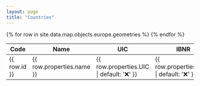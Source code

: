 ```yaml
---
layout: page
title: "Countries"
---
```


<script src="https://embed.github.com/view/geojson/lemnis/railway-to-wikidata/master/docs/_data/map.json"></script>

<table>
  <thead>
    <tr>
      <th>Code</th>
      <th>Name</th>
      <th>UIC</th>
      <th>IBNR</th>
      <th>Coverage</th>
      <th>Description</th>
      <th>Urls</th>
    </tr>
  </thead>
  <tbody>
    {% for row in site.data.map.objects.europe.geometries %}
      <tr style="
        background-color: {{ row.properties.fill }};
        background-image: linear-gradient(rgba(255, 255, 255, .7), rgba(255, 255, 255, .7))
      ">
        <td>{{ row.id }}</td>
        <td>{{ row.properties.name }}</td>
        <td>{{ row.properties.UIC | default: '❌' }}</td>
        <td>{{ row.properties.IBNR | default: '❌' }}</td>
        <td>{{ row.properties.coverage | default: 'None' }}</td>
        <td>{{ row.properties.description }}</td>
        <td><a href="{{ row.properties.url }}">{{ row.properties.url }}</a></td>
      </tr>
    {% endfor %}
  </tbody>
</table>


<link rel="stylesheet" href="https://unpkg.com/leaflet@1.7.1/dist/leaflet.css" integrity="sha512-xodZBNTC5n17Xt2atTPuE1HxjVMSvLVW9ocqUKLsCC5CXdbqCmblAshOMAS6/keqq/sMZMZ19scR4PsZChSR7A==" crossorigin=""/>
<link rel="stylesheet" type="text/css" href="https://unpkg.com/leaflet.markercluster@1.1.0/dist/MarkerCluster.css" />
<link rel="stylesheet" type="text/css" href="https://unpkg.com/leaflet.markercluster@1.1.0/dist/MarkerCluster.Default.css" />
<script src="https://unpkg.com/leaflet@1.7.1/dist/leaflet.js" integrity="sha512-XQoYMqMTK8LvdxXYG3nZ448hOEQiglfqkJs1NOQV44cWnUrBc8PkAOcXy20w0vlaXaVUearIOBhiXZ5V3ynxwA==" crossorigin=""></script>
<script type='text/javascript' src='https://unpkg.com/leaflet.markercluster@1.1.0/dist/leaflet.markercluster.js'></script>

<div id='map' style="width: 100%; height: 500px"></div>

<script>
	const map = L.map('map');

	L.tileLayer( 'http://{s}.tile.openstreetmap.org/{z}/{x}/{y}.png', {
    attribution: '&copy; <a href="https://www.openstreetmap.org/copyright">OpenStreetMap</a>',
    subdomains: ['a','b','c']
  }).addTo( map );

	function onEachFeature(feature, layer) {
		const popupContent = `
      ${feature.properties.labels?.[0]?.value} <br />
      <b>UIC</b> ${feature.properties.P722?.[0]?.value} <br />
      <b>IBNR</b> ${feature.properties.P954?.[0]?.value} <br />
      <b>Station code</b> ${feature.properties.P296?.[0]?.value}
      <b>Atoc</b> ${feature.properties.P4755?.[0]?.value}
    `

		layer.bindPopup(popupContent);
	}

  var markers = L.markerClusterGroup();

  markers.addLayer(L.geoJson({{ site.data.BE | jsonify }}, { onEachFeature }));
  markers.addLayer(L.geoJson({{ site.data.BG | jsonify }}, { onEachFeature }));
  markers.addLayer(L.geoJson({{ site.data.CZ | jsonify }}, { onEachFeature }));
  markers.addLayer(L.geoJson({{ site.data.DE | jsonify }}, { onEachFeature }));
  markers.addLayer(L.geoJson({{ site.data.EE | jsonify }}, { onEachFeature }));
  markers.addLayer(L.geoJson({{ site.data.ES | jsonify }}, { onEachFeature }));
  markers.addLayer(L.geoJson({{ site.data.GR | jsonify }}, { onEachFeature }));
  markers.addLayer(L.geoJson({{ site.data.IT | jsonify }}, { onEachFeature }));
  markers.addLayer(L.geoJson({{ site.data.LT | jsonify }}, { onEachFeature }));
  markers.addLayer(L.geoJson({{ site.data.NL | jsonify }}, { onEachFeature }));
  markers.addLayer(L.geoJson({{ site.data.PT | jsonify }}, { onEachFeature }));
  markers.addLayer(L.geoJson({{ site.data.RO | jsonify }}, { onEachFeature }));
  markers.addLayer(L.geoJson({{ site.data.SE | jsonify }}, { onEachFeature }));
  markers.addLayer(L.geoJson({{ site.data.SK | jsonify }}, { onEachFeature }));
  markers.addLayer(L.geoJson({{ site.data.UK | jsonify }}, { onEachFeature }));

  map.addLayer(markers);
  map.fitBounds(markers.getBounds());
</script>
